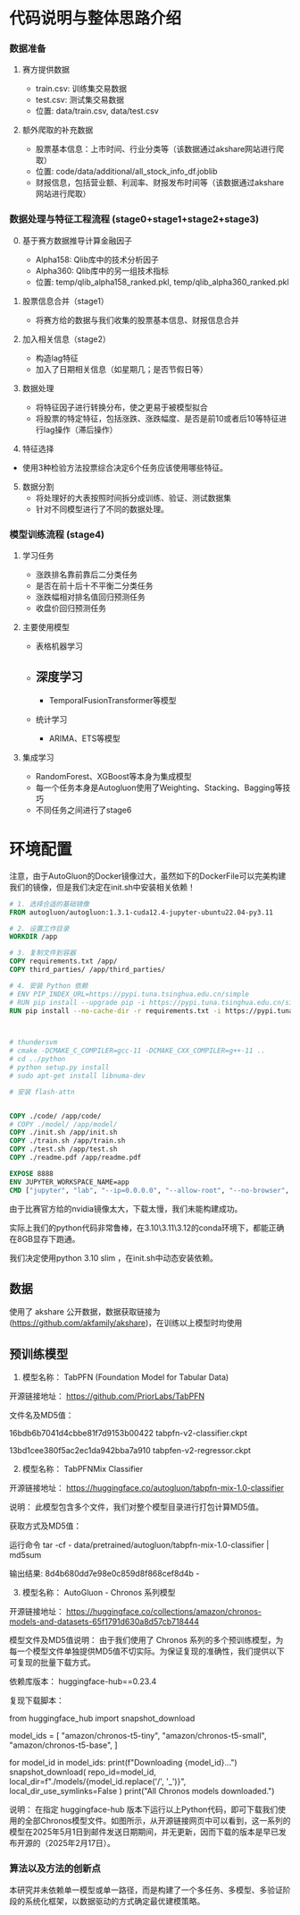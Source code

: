 # 代码说明与整体思路介绍


### 数据准备 

1. 赛方提供数据
   - train.csv: 训练集交易数据
   - test.csv: 测试集交易数据
   - 位置: data/train.csv, data/test.csv



3. 额外爬取的补充数据
   - 股票基本信息：上市时间、行业分类等（该数据通过akshare网站进行爬取）
   - 位置: code/data/additional/all_stock_info_df.joblib
   - 财报信息，包括营业额、利润率、财报发布时间等（该数据通过akshare网站进行爬取）

### 数据处理与特征工程流程 (stage0+stage1+stage2+stage3)
0. 基于赛方数据推导计算金融因子
   - Alpha158: Qlib库中的技术分析因子
   - Alpha360: Qlib库中的另一组技术指标
   - 位置: temp/qlib_alpha158_ranked.pkl, temp/qlib_alpha360_ranked.pkl
   
1. 股票信息合并（stage1）
   - 将赛方给的数据与我们收集的股票基本信息、财报信息合并

2. 加入相关信息（stage2）
   - 构造lag特征
   - 加入了日期相关信息（如星期几；是否节假日等）

3. 数据处理
   - 将特征因子进行转换分布，使之更易于被模型拟合
   - 将股票的特定特征，包括涨跌、涨跌幅度、是否是前10或者后10等特征进行lag操作（滞后操作）

4. 特征选择
- 使用3种检验方法投票综合决定6个任务应该使用哪些特征。
5. 数据分割
   - 将处理好的大表按照时间拆分成训练、验证、测试数据集
   - 针对不同模型进行了不同的数据处理。

### 模型训练流程 (stage4)

1. 学习任务

 	- 涨跌排名靠前靠后二分类任务
   - 是否在前十后十不平衡二分类任务
   - 涨跌幅相对排名值回归预测任务
   - 收盘价回归预测任务
2. 主要使用模型
   - 表格机器学习
     
   - 深度学习
   		-
    	- TemporalFusionTransformer等模型
    - 统计学习
    	- ARIMA、ETS等模型

3. 集成学习
   - RandomForest、XGBoost等本身为集成模型
   - 每一个任务本身是Autogluon使用了Weighting、Stacking、Bagging等技巧
   - 不同任务之间进行了stage6


# 环境配置

注意，由于AutoGluon的Docker镜像过大，虽然如下的DockerFile可以完美构建我们的镜像，但是我们决定在init.sh中安装相关依赖！

```dockerfile
# 1. 选择合适的基础镜像
FROM autogluon/autogluon:1.3.1-cuda12.4-jupyter-ubuntu22.04-py3.11

# 2. 设置工作目录
WORKDIR /app

# 3. 复制文件到容器
COPY requirements.txt /app/
COPY third_parties/ /app/third_parties/

# 4. 安装 Python 依赖
# ENV PIP_INDEX_URL=https://pypi.tuna.tsinghua.edu.cn/simple
# RUN pip install --upgrade pip -i https://pypi.tuna.tsinghua.edu.cn/simple
RUN pip install --no-cache-dir -r requirements.txt -i https://pypi.tuna.tsinghua.edu.cn/simple



# thundersvm
# cmake -DCMAKE_C_COMPILER=gcc-11 -DCMAKE_CXX_COMPILER=g++-11 ..
# cd ../python
# python setup.py install
# sudo apt-get install libnuma-dev

# 安装 flash-attn


COPY ./code/ /app/code/
# COPY ./model/ /app/model/
COPY ./init.sh /app/init.sh
COPY ./train.sh /app/train.sh
COPY ./test.sh /app/test.sh
COPY ./readme.pdf /app/readme.pdf

EXPOSE 8888
ENV JUPYTER_WORKSPACE_NAME=app
CMD ["jupyter", "lab", "--ip=0.0.0.0", "--allow-root", "--no-browser", "--port=8888"]
```

由于比赛官方给的nvidia镜像太大，下载太慢，我们未能构建成功。

实际上我们的python代码非常鲁棒，在3.10\3.11\3.12的conda环境下，都能正确在8GB显存下跑通。



我们决定使用python 3.10 slim ，在init.sh中动态安装依赖。





## 数据
使用了 akshare 公开数据，数据获取链接为(https://github.com/akfamily/akshare)，在训练以上模型时均使用


## 预训练模型

1. 模型名称： TabPFN (Foundation Model for Tabular Data)

开源链接地址： https://github.com/PriorLabs/TabPFN

文件名及MD5值：

16bdb6b7041d4cbbe81f7d9153b00422 tabpfn-v2-classifier.ckpt

13bd1cee380f5ac2ec1da942bba7a910 tabpfen-v2-regressor.ckpt

2. 模型名称： TabPFNMix Classifier

开源链接地址： https://huggingface.co/autogluon/tabpfn-mix-1.0-classifier

说明： 此模型包含多个文件，我们对整个模型目录进行打包计算MD5值。

获取方式及MD5值：

运行命令 tar -cf - data/pretrained/autogluon/tabpfn-mix-1.0-classifier | md5sum

输出结果: 8d4b680dd7e98e0c859d8f868cef8d4b -

3. 模型名称： AutoGluon - Chronos 系列模型

开源链接地址： https://huggingface.co/collections/amazon/chronos-models-and-datasets-65f1791d630a8d57cb718444

模型文件及MD5值说明： 由于我们使用了 Chronos 系列的多个预训练模型，为每一个模型文件单独提供MD5值不切实际。为保证复现的准确性，我们提供以下可复现的批量下载方式。

依赖库版本： huggingface-hub==0.23.4

复现下载脚本：

from huggingface_hub import snapshot_download

model_ids = [
    "amazon/chronos-t5-tiny",
    "amazon/chronos-t5-small",
    "amazon/chronos-t5-base",
]

for model_id in model_ids:
    print(f"Downloading {model_id}...")
    snapshot_download(
        repo_id=model_id,
        local_dir=f"./models/{model_id.replace('/', '_')}",
        local_dir_use_symlinks=False
    )
print("All Chronos models downloaded.")

说明： 在指定 huggingface-hub 版本下运行以上Python代码，即可下载我们使用的全部Chronos模型文件。如图所示，从开源链接网页中可以看到，这一系列的模型在2025年5月1日到邮件发送日期期间，并无更新，因而下载的版本是早已发布开源的（2025年2月17日）。


### 算法以及方法的创新点

本研究并未依赖单一模型或单一路径，而是构建了一个多任务、多模型、多验证阶段的系统化框架，以数据驱动的方式确定最优建模策略。

